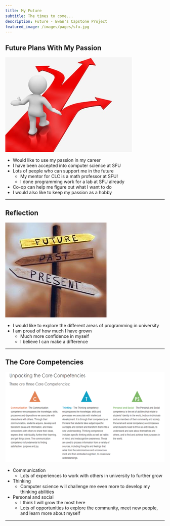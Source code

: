 ```yaml
---
title: My Future
subtitle: The times to come...
description: Future - Ewan's Capstone Project
featured_image: /images/pages/sfu.jpg
---
```


## Future Plans With My Passion

<img src="/images/pages/future_plan_arrows.jpg" alt="Future Plan Arrows" class="page_image">

* Would like to use my passion in my career
* I have been accepted into computer science at SFU
* Lots of people who can support me in the future
  * My mentor for CLC is a math professor at SFU!
  * I done programming work for a lab at SFU already
* Co-op can help me figure out what I want to do
* I would also like to keep my passion as a hobby

---

## Reflection

<img src="/images/pages/reflection.jpg" alt="Past/Present/Future Sign" class="page_image">

* I would like to explore the different areas of programming in university
* I am proud of how much I have grown
  * Much more confidence in myself
  * I believe I can make a difference

---

## The Core Competencies

<img src="/images/pages/core_competencies.png" alt="Core Competencies" class="page_image">

* Communication
  * Lots of experiences to work with others in university to further grow
* Thinking
  * Computer science will challenge me even more to develop my thinking abilities
* Personal and social
  * I think I will grow the most here
  * Lots of opportunities to explore the community, meet new people, and learn more about myself

---
